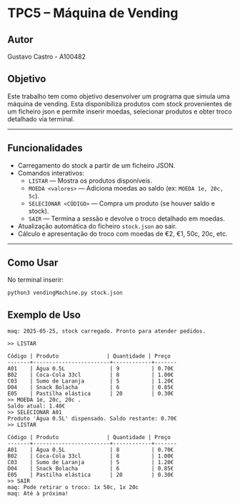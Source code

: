 # TPC5 – Máquina de Vending

## Autor
Gustavo Castro - A100482

## Objetivo

Este trabalho tem como objetivo desenvolver um programa que simula uma máquina de vending. Esta disponibiliza produtos com stock provenientes de um ficheiro json e permite inserir moedas, selecionar produtos e obter troco detalhado via terminal.

---

## Funcionalidades

- Carregamento do stock a partir de um ficheiro JSON.
- Comandos interativos:
  - `LISTAR` — Mostra os produtos disponíveis.
  - `MOEDA <valores>` — Adiciona moedas ao saldo (ex: `MOEDA 1e, 20c, 5c`).
  - `SELECIONAR <CÓDIGO>` — Compra um produto (se houver saldo e stock).
  - `SAIR` — Termina a sessão e devolve o troco detalhado em moedas.
- Atualização automática do ficheiro `stock.json` ao sair.
- Cálculo e apresentação do troco com moedas de €2, €1, 50c, 20c, etc.

---

## Como Usar
No terminal inserir:
```
python3 vendingMachine.py stock.json
```

## Exemplo de Uso

```
maq: 2025-05-25, stock carregado. Pronto para atender pedidos.

>> LISTAR

Código | Produto               | Quantidade | Preço
-------+------------------------+------------+-------
A01    | Água 0.5L              | 9          | 0.70€
B02    | Coca-Cola 33cl         | 8          | 1.00€
C03    | Sumo de Laranja        | 5          | 1.20€
D04    | Snack Bolacha          | 6          | 0.85€
E05    | Pastilha elástica      | 20         | 0.30€
>> MOEDA 1e, 20c, 20c .
Saldo atual: 1.40€
>> SELECIONAR A01
Produto 'Água 0.5L' dispensado. Saldo restante: 0.70€
>> LISTAR

Código | Produto               | Quantidade | Preço
-------+------------------------+------------+-------
A01    | Água 0.5L              | 8          | 0.70€
B02    | Coca-Cola 33cl         | 8          | 1.00€
C03    | Sumo de Laranja        | 5          | 1.20€
D04    | Snack Bolacha          | 6          | 0.85€
E05    | Pastilha elástica      | 20         | 0.30€
>> SAIR
maq: Pode retirar o troco: 1x 50c, 1x 20c
maq: Até à próxima!
```